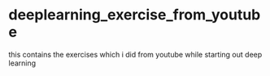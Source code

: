 # deeplearning_exercise_from_youtube
this contains the exercises which i did from youtube while starting out deep learning
